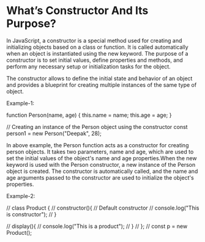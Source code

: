 # What’s Constructor And Its Purpose?

In JavaScript, a constructor is a special method used for creating and initializing objects 
based on a class or function. It is called automatically when an object is instantiated using 
the new keyword. The purpose of a constructor is to set initial values, define properties and 
methods, and perform any necessary setup or initialization tasks for the object.

The constructor allows to define the initial state and behavior of an object and provides a 
blueprint for creating multiple instances of the same type of object.

Example-1:

function Person(name, age) {
  this.name = name;
  this.age = age;
}

// Creating an instance of the Person object using the constructor
const person1 = new Person("Deepak", 28);

In above example, the Person function acts as a constructor for creating person objects. It takes 
two parameters, name and age, which are used to set the initial values of the object's name and age 
properties.When the new keyword is used with the Person constructor, a new instance of the Person 
object is created. The constructor is automatically called, and the name and age arguments passed 
to the constructor are used to initialize the object's properties.

Example-2:

// class Product {
//     constructor(){                             // Default constructor
//         console.log("This is constructor");
//     }

//     display(){
//         console.log("This is a product");
//     }
// };
// const p = new Product();
